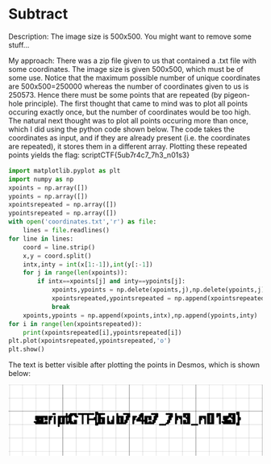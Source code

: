 # Subtract
Description: The image size is 500x500. You might want to remove some stuff...

My approach:
There was a zip file given to us that contained a .txt file with some coordinates. The image size is given 500x500, which must be of some use. Notice that the maximum possible number of unique coordinates are 500x500=250000 whereas the number of coordinates given to us is 250573. Hence there must be some points that are repeated (by pigeon-hole principle). The first thought that came to mind was to plot all points occuring exactly once, but the number of coordinates would be too high. The natural next thought was to plot all points occuring more than once, which I did using the python code shown below. The code takes the coordinates as input, and if they are already present (i.e. the coordinates are repeated), it stores them in a different array. Plotting these repeated points yields the flag: scriptCTF{5ub7r4c7_7h3_n01s3}

```python
import matplotlib.pyplot as plt
import numpy as np
xpoints = np.array([])
ypoints = np.array([])
xpointsrepeated = np.array([])
ypointsrepeated = np.array([])
with open('coordinates.txt','r') as file:
    lines = file.readlines()
for line in lines:
    coord = line.strip()
    x,y = coord.split()
    intx,inty = int(x[1:-1]),int(y[:-1])
    for j in range(len(xpoints)):
        if intx==xpoints[j] and inty==ypoints[j]:
            xpoints,ypoints = np.delete(xpoints,j),np.delete(ypoints,j)
            xpointsrepeated,ypointsrepeated = np.append(xpointsrepeated,intx),np.append(ypointsrepeated,inty)
            break
    xpoints,ypoints = np.append(xpoints,intx),np.append(ypoints,inty)
for i in range(len(xpointsrepeated)):
    print(xpointsrepeated[i],ypointsrepeated[i])
plt.plot(xpointsrepeated,ypointsrepeated,'o')
plt.show()
```

The text is better visible after plotting the points in Desmos, which is shown below:

![subtract_flag](subtract_flag.png)
